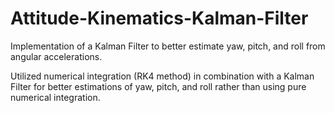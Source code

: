 # Attitude-Kinematics-Kalman-Filter
Implementation of a Kalman Filter to better estimate yaw, pitch, and roll from angular accelerations.

Utilized numerical integration (RK4 method) in combination with a Kalman Filter for better estimations of yaw, pitch, and roll rather than using pure numerical integration. 
